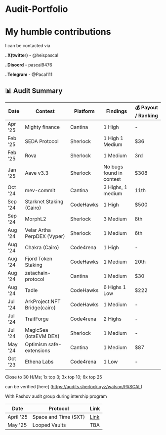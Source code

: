# Audit-Portfolio
# My humble contributions 

I can be contacted via 

**. X(twitter)** - @heispascal

**. Disocrd** - pascal9476

**. Telegram** - @Pacal111

## 📊 Audit Summary

| Date         | Contest                     | Platform     |  Findings                     | 💰 Payout / Ranking   |
|--------------|-----------------------------|--------------|-------------------------------|-------------|
| Apr '25      | Mighty finance              | Cantina      | 1 High                        |  -          |
| Feb '25      | SEDA Protocol               | Sherlock     | 1 High  1 Medium              | $36         |
| Feb '25      | Rova                        | Sherlock     | 1 Medium                      | 3rd         |
| Jan '25      | Aave v3.3                   | Sherlock     | No bugs found in contest      | $308        |
| Oct '24      | mev-commit                  | Cantina      | 3 Highs, 1 medium             | 11th        |
| Sep '24      | Starknet Staking (Cairo)    | CodeHawks    | 1 High                        | $500        |
| Sep '24      | MorphL2                     | Sherlock     | 3 Medium                      | 8th         |
| Aug '24      | Velar Artha PerpDEX (Vyper) | Sherlock     | 1 Medium                      | 6th         |
| Aug '24      | Chakra (Cairo)              | Code4rena    | 1 High                        |    -        |
| Aug '24      | Fjord Token Staking         | CodeHawks    | 1 Medium                      | 20th        |
| Aug '24      | zetachain-protocol          | Cantina      | 1 Medium                      | $30         |
| Aug '24      | Tadle                       | CodeHawks    | 6 Highs 1 Low                 | $222        |
| Jul '24      | ArkProject:NFT Bridge(cairo)| CodeHawks    | 1 Medium                      |     -       |
| Jul '24      | TraitForge                  | Code4rena    | 2 Highs                       |     -       |
| Jul '24      | MagicSea (IotaEVM DEX)      | Sherlock     | 1 Medium                      |     -       |
| May '24      | Optimism safe-extensions    | Cantina      | 1 Medium                      | $87         |
| Oct '23      | Ethena Labs                 | Code4rena    | 1 Low                         |     -       |

Close to 30 H/Ms; 1x top 3; 3x top 10; 6x top 25

can be verified [here] (https://audits.sherlock.xyz/watson/PASCAL)

With Pashov audit group during intership program

|     Date     |       Protocol      | Link |
|--------------|---------------------|------|
| April '25    | Space and Time (SXT)| [Link](https://cantina.xyz/code/3cc30b66-1cba-4044-968f-a0817cd7bf83/audits/SXT-security-review_2025-03-31.pdf)
| May '25      | Looped Vaults       | TBA




